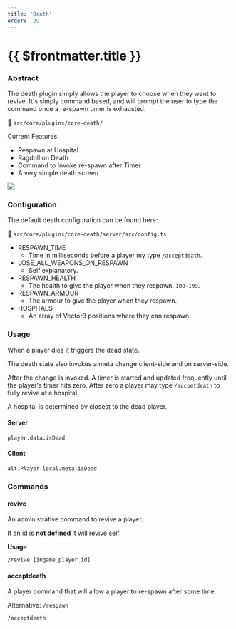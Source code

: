 ```yaml
---
title: 'Death'
order: -99
---
```


# {{ $frontmatter.title }}

### Abstract

The death plugin simply allows the player to choose when they want to revive. It's simply command based, and will prompt the user to type the command once a re-spawn timer is exhausted.

📁 `src/core/plugins/core-death/`

Current Features

* Respawn at Hospital
* Ragdoll on Death
* Command to Invoke re-spawn after Timer
* A very simple death screen

![](https://gfycat.com/lividdetailedkomododragon)

### Configuration

The default death configuration can be found here:

📁 `src/core/plugins/core-death/server/src/config.ts`

* RESPAWN\_TIME
  * Time in milliseconds before a player my type `/acceptdeath`.
* LOSE\_ALL\_WEAPONS\_ON\_RESPAWN
  * Self explanatory.
* RESPAWN\_HEALTH
  * The health to give the player when they respawn. `100-199`.
* RESPAWN\_ARMOUR
  * The armour to give the player when they respawn.
* HOSPITALS
  * An array of Vector3 positions where they can respawn.

### Usage

When a player dies it triggers the dead state.

The death state also invokes a meta change client-side and on server-side.

After the change is invoked. A timer is started and updated frequently until the player's timer hits zero. After zero a player may type `/accpetdeath` to fully revive at a hospital.

A hospital is determined by closest to the dead player.

#### Server
```
player.data.isDead
```

#### Client
```
alt.Player.local.meta.isDead
```

### Commands

#### revive

An administrative command to revive a player.

If an id is **not defined** it will revive self.

**Usage**
```
/revive [ingame_player_id]
```

#### acceptdeath

A player command that will allow a player to re-spawn after some time.

Alternative: `/respawn`

```
/acceptdeath
```
